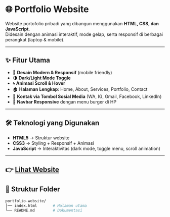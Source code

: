 # 🌐 Portfolio Website


Website portofolio pribadi yang dibangun menggunakan **HTML, CSS, dan JavaScript**.  
Didesain dengan animasi interaktif, mode gelap, serta responsif di berbagai perangkat (laptop & mobile).  

---

## ✨ Fitur Utama
- 🎨 **Desain Modern & Responsif** (mobile friendly)  
- 🌗 **Dark/Light Mode Toggle**  
- 🌀 **Animasi Scroll & Hover**  
- 🏠 **Halaman Lengkap**: Home, About, Services, Portfolio, Contact  
- 📱 **Kontak via Tombol Sosial Media** (WA, IG, Gmail, Facebook, LinkedIn)  
- 🍔 **Navbar Responsive** dengan menu burger di HP  

---

## 🛠️ Teknologi yang Digunakan
- **HTML5** → Struktur website  
- **CSS3** → Styling + Responsif + Animasi  
- **JavaScript** → Interaktivitas (dark mode, toggle menu, scroll animation)

---

## 👉 [Lihat Website](https://raihan73353.github.io/)

## 📂 Struktur Folder
```bash
portfolio-website/
│── index.html       # Halaman utama
└── README.md        # Dokumentasi
